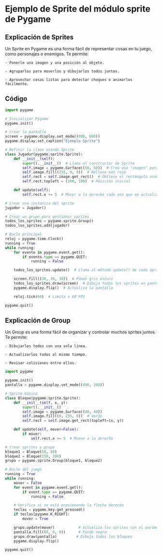 # Ejemplo de Sprite del módulo sprite de Pygame

## Explicación de Sprites

Un Sprite en Pygame es una forma fácil de representar cosas en tu juego, como personajes o enemigos.
Te permite:

    - Ponerle una imagen y una posición al objeto.

    - Agruparlos para moverlos y dibujarlos todos juntos.

    - Aprovechar cosas listas para detectar choques o animarlos fácilmente.



## Código

```Python
import pygame

# Inicializar Pygame
pygame.init()

# Crear la pantalla
screen = pygame.display.set_mode((800, 600))
pygame.display.set_caption("Ejemplo Sprite")

# Definir la clase usando Sprite
class Jugador(pygame.sprite.Sprite):
    def __init__(self):
        super().__init__()  # Llama al constructor de Sprite
        self.image = pygame.Surface((50, 50))  # Crea una "imagen" para el sprite
        self.image.fill((255, 0, 0))  # Rellena con rojo
        self.rect = self.image.get_rect()  # Obtiene el rectángulo asociado a la imagen
        self.rect.topleft = (100, 100)  # Posición inicial

    def update(self):
        self.rect.x += 5  # Mover a la derecha cada vez que se actualiza

# Crear una instancia del sprite
jugador = Jugador()

# Crear un grupo para gestionar sprites
todos_los_sprites = pygame.sprite.Group()
todos_los_sprites.add(jugador)

# Bucle principal
reloj = pygame.time.Clock()
running = True
while running:
    for evento in pygame.event.get():
        if evento.type == pygame.QUIT:
            running = False

    todos_los_sprites.update()  # Llama al método update() de cada sprite del grupo

    screen.fill((30, 30, 30))  # Fondo gris oscuro
    todos_los_sprites.draw(screen)  # Dibuja todos los sprites en pantalla
    pygame.display.flip()  # Actualiza la pantalla

    reloj.tick(60)  # Limita a 60 FPS

pygame.quit()
```


## Explicación de Group

Un Group es una forma fácil de organizar y controlar muchos sprites juntos.
Te permite:

    - Dibujarlos todos con una sola línea.

    - Actualizarlos todos al mismo tiempo.

    - Revisar colisiones entre ellos.

```Python
import pygame

pygame.init()
pantalla = pygame.display.set_mode((400, 300))

# Sprite básico
class Bloque(pygame.sprite.Sprite):
    def __init__(self, x, y):
        super().__init__()
        self.image = pygame.Surface((40, 40))
        self.image.fill((0, 255, 0))  # Verde
        self.rect = self.image.get_rect(topleft=(x, y))

    def update(self, mover=False):
        if mover:
            self.rect.x += 5  # Mueve a la derecha

# Crear sprites y grupo
bloque1 = Bloque(50, 50)
bloque2 = Bloque(150, 100)
grupo = pygame.sprite.Group(bloque1, bloque2)

# Bucle del juego
running = True
while running:
    mover = False
    for event in pygame.event.get():
        if event.type == pygame.QUIT:
            running = False

    # Verifica si se está presionando la flecha derecha
    teclas = pygame.key.get_pressed()
    if teclas[pygame.K_RIGHT]:
        mover = True

    grupo.update(mover)           # Actualiza los sprites con el parámetro mover
    pantalla.fill((0, 0, 0))      # Fondo negro
    grupo.draw(pantalla)         # Dibuja todos los bloques
    pygame.display.flip()

pygame.quit()

```